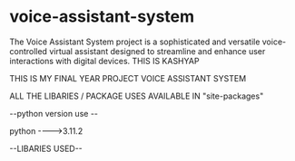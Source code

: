 # voice-assistant-system
The Voice Assistant System project is a sophisticated and versatile voice-controlled virtual assistant designed to streamline and enhance user interactions with digital devices. 
THIS IS KASHYAP 

THIS IS MY FINAL YEAR PROJECT VOICE ASSISTANT SYSTEM 

ALL THE LIBARIES / PACKAGE USES AVAILABLE IN "site-packages"

--python version use -- 

python ---->3.11.2

--LIBARIES USED--
